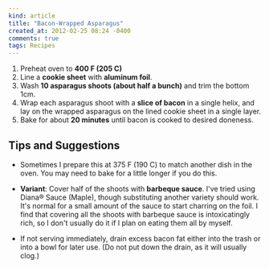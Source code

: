 ```yaml
---
kind: article
title: "Bacon-Wrapped Asparagus"
created_at: 2012-02-25 08:24 -0400
comments: true
tags: Recipes
---
```


1. Preheat oven to **400 F (205 C)**
2. Line a **cookie sheet** with **aluminum foil**.
3. Wash **10 asparagus shoots (about half a bunch)** and trim the
   bottom 1cm.
4. Wrap each asparagus shoot with a **slice of bacon** in a single
   helix, and lay on the wrapped asparagus on the lined cookie
   sheet in a single layer.
5. Bake for about **20 minutes** until bacon is cooked to desired
   doneness.

Tips and Suggestions
--------------------

- Sometimes I prepare this at 375 F (190 C) to match another dish in
  the oven. You may need to bake for a little longer if you do this.

- **Variant**: Cover half of the shoots with **barbeque sauce**.
  I've tried using Diana&reg; Sauce (Maple), though substituting
  another variety should work. It's normal for a small amount of the
  sauce to start charring on the foil. I find that covering all the
  shoots with barbeque sauce is intoxicatingly rich, so I don't
  usually do it if I plan on eating them all by myself.

- If not serving immediately, drain excess bacon fat either
  into the trash or into a bowl for later use. (Do not put down the
  drain, as it will usually clog.)

